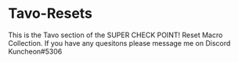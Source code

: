 # Tavo-Resets
This is the Tavo section of the SUPER CHECK POINT! Reset Macro Collection. 
If you have any quesitons please message me on Discord Kuncheon#5306
